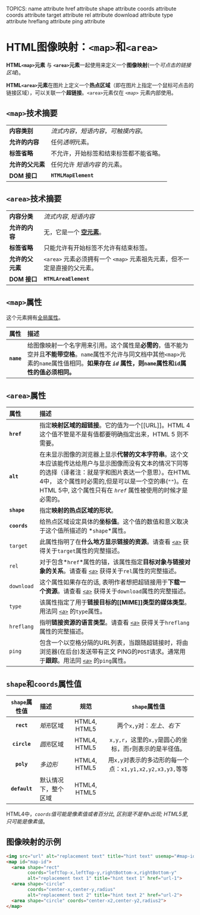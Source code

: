 TOPICS: <map>
        <area>
        <map> name attribute
        <area> href attribute
        <area> shape attribute
        <area> coords attribute
        <area> coords attribute
        <area> target attribute
        <area> rel attribute
        <area> download attribute
        <area> type attribute
        <area> hreflang attribute
        <area> ping attribute

# HTML图像映射：`<map>`和`<area>`

**HTML`<map>`元素** 与 **`<area>`元素**一起使用来定义一个**图像映射**(一个*可点击的链接区域*)。

**HTML`<area>`元素**在图片上定义一个**热点区域**（即在图片上指定一个鼠标可点击的链接区域），可以关联一个**超链接**。`<area>`元素仅在 *`<map>`* 元素内部使用。

## `<map>`技术摘要

|  |  |
| :-- | :-- |
| **内容类别** | *流式内容*，*短语内容*，*可触摸内容*。|
| **允许的内容** | 任何*透明*元素。|
| **标签省略** | 不允许，开始标签和结束标签都不能省略。|
| **允许的父元素** | 任何允许 *短语内容* 的元素。|
| **DOM 接口** | **`HTMLMapElement`** |

## `<area>`技术摘要

|  |  |
| :-- | :-- |
| **内容分类** | *流式内容*, *短语内容* |
| **允许的内容** | 无，它是一个 **[空元素](/zh-hans/webfrontend/empty_element)**。|
| **标签省略** | 只能允许有开始标签不允许有结束标签。|
| **允许的父元素** | `<area>` 元素必须拥有一个 `<map>` 元素祖先元素，但不一定是直接的父元素。|
| **DOM 接口** | **`HTMLAreaElement`** |

## `<map>`属性

这个元素拥有[全局属性](/zh-hans/webfrontend/HTML_Global_Attributes)。

| 属性 | 描述 |
| :-- | :-- |
| **`name`** | 给图像映射一个名字用来引用。这个属性是**必需的**，值不能为空并且**不能带空格**。`name`属性不允许与同文档中其他`<map>`元素的`name`属性值相同。**如果存在 *`id`* 属性，则`name`属性和`id`属性的值必须相同。** |

## `<area>`属性

| 属性 | 描述 |
| :-- | :-- |
| **`href`** | 指定**映射区域的超链接**。它的值为一个[[URL]]。HTML 4这个值不管是不是有值都要明确指定出来，HTML 5 则不需要。|
| **`alt`** | 在未显示图像的浏览器上显示**代替的文本字符串**。这个文本应该能传达给用户与显示图像而没有文本的情况下同等的选择（译者注：就是字和图片表达一个意思）。在HTML 4中， 这个属性时必需的,但是可以是一个空的串(`""`)。在 HTML 5中, 这个属性只有在 *`href`* 属性被使用的时候才是必需的。|
| **`shape`** | 指定**映射的热点区域的形状**。|
| **`coords`** | 给热点区域设定具体的**坐标值**。这个值的数值和意义取决于这个值所描述的 *`shape`*属性。|
| `target` | 此属性指明了在**什么地方显示链接的资源**。请查看 *[`<a>`](/zh-hans/webfrontend/<a>)* 获得关于`target`属性的完整描述。|
| `rel` | 对于包含*`href`*属性的锚，该属性指定**目标对象与链接对象的关系**。请查看 *[`<a>`](/zh-hans/webfrontend/<a>)* 获得关于`rel`属性的完整描述。|
| `download` | 这个属性如果存在的话, 表明作者想把超链接用于**下载一个资源**。请查看 *[`<a>`](/zh-hans/webfrontend/<a>)* 获得关于`download`属性的完整描述。 |
| `type` | 该属性指定了用于**链接目标的[[MIME]]类型的媒体类型**。用法同 *[`<a>`](/zh-hans/webfrontend/<a>)* 的`type`属性。|
| `hreflang` | 指明**链接资源的语言类型**。请查看 *[`<a>`](/zh-hans/webfrontend/<a>)* 获得关于`hreflang`属性的完整描述。 |
| `ping` | 包含一个以空格分隔的URL列表，当跟随超链接时，将由浏览器(在后台)发送带有正文 PING的`POST`请求。通常用于**跟踪**。用法同 *[`<a>`](/zh-hans/webfrontend/<a>)* 的`ping`属性。 |

## `shape`和`coords`属性值

| `shape`属性值 | 描述 | 规范 | `shape`属性值 |
| :--: | :-- | :--: | :--: |
| **`rect`** | *矩形*区域 | HTML4, HTML5 | 两个`x,y`对：*左上*、*右下* |
| **`circle`** | *圆形*区域 | HTML4, HTML5 | `x,y,r`，这里的`x,y`是圆心的坐标，而`r`则表示的是半径值。|
| **`poly`** | *多边形* | HTML4, HTML5 | 用`x,y`对表示的多边形的每一个点：`x1,y1,x2,y2,x3,y3,`等等 |
| **`default`** | 默认情况下，整个区域 | HTML4, HTML5 |

HTML4中，*`coords`*值可能是像素值或者百分比, 区别是不是有`%`出现; HTML5里, 只可能是*像素值*。

## 图像映射的示例

```html
<img src="url" alt="replacement text" title="hint text" usemap="#map-id">
<map id="map-id">
  <area shape="rect"
        coords="leftTop-x,leftTop-y,rightBottom-x,rightBottom-y"
        alt="replacement text 1" title="hint text 1" href="url-1">
  <area shape="circle"
        coords="center-x,center-y,radius"
        alt="replacement text 2" title="hint text 2" href="url-2">
  <area shape="circle" coords="center-x2,center-y2,radius2">
</map>
```
